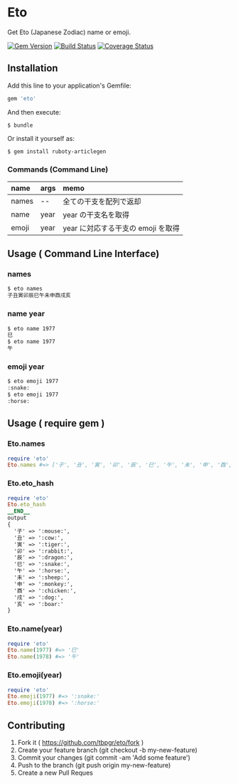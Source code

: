 # Eto

Get Eto (Japanese Zodiac) name or emoji.

[![Gem Version](https://badge.fury.io/rb/eto.svg)](http://badge.fury.io/rb/eto)
[![Build Status](https://travis-ci.org/tbpgr/eto.png?branch=master)](https://travis-ci.org/tbpgr/eto)
[![Coverage Status](https://coveralls.io/repos/tbpgr/eto/badge.png)](https://coveralls.io/r/tbpgr/eto)

## Installation

Add this line to your application's Gemfile:

~~~bash
gem 'eto'
~~~

And then execute:

~~~
$ bundle
~~~

Or install it yourself as:

~~~bash
$ gem install ruboty-articlegen
~~~

### Commands (Command Line)
|name|args|memo|
|:--|:--|:--|
|names|--|全ての干支を配列で返却|
|name|year|year の干支名を取得|
|emoji|year|year に対応する干支の emoji を取得|

## Usage ( Command Line Interface)
### names
~~~bash
$ eto names
子丑寅卯辰巳午未申酉戌亥
~~~

### name year
~~~bash
$ eto name 1977
巳
$ eto name 1977
午
~~~

### emoji year
~~~bash
$ eto emoji 1977
:snake:
$ eto emoji 1977
:horse:
~~~

## Usage ( require gem )

### Eto.names
~~~ruby
require 'eto'
Eto.names #=> ['子', '丑', '寅', '卯', '辰', '巳', '午', '未', '申', '酉', '戌', '亥']
~~~

### Eto.eto_hash
~~~ruby
require 'eto'
Eto.eto_hash
__END__
output
{
  '子' => ':mouse:', 
  '丑' => ':cow:', 
  '寅' => ':tiger:', 
  '卯' => ':rabbit:', 
  '辰' => ':dragon:', 
  '巳' => ':snake:', 
  '午' => ':horse:', 
  '未' => ':sheep:', 
  '申' => ':monkey:', 
  '酉' => ':chicken:', 
  '戌' => ':dog:', 
  '亥' => ':boar:'
}
~~~

### Eto.name(year)
~~~ruby
require 'eto'
Eto.name(1977) #=> '巳'
Eto.name(1978) #=> '午'
~~~

### Eto.emoji(year)
~~~ruby
require 'eto'
Eto.emoji(1977) #=> ':snake:'
Eto.emoji(1978) #=> ':horse:'
~~~

## Contributing

1. Fork it ( https://github.com/tbpgr/eto/fork )
1. Create your feature branch (git checkout -b my-new-feature)
1. Commit your changes (git commit -am 'Add some feature')
1. Push to the branch (git push origin my-new-feature)
1. Create a new Pull Reques
